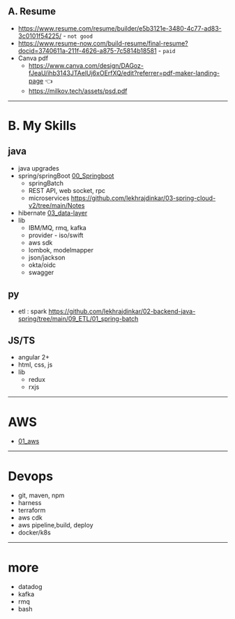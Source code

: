 ## A. Resume
- https://www.resume.com/resume/builder/e5b3121e-3480-4c77-ad83-3c0101f54225/ - `not good`
- https://www.resume-now.com/build-resume/final-resume?docid=3740611a-211f-4626-a875-7c5814b18581 - `paid`
- Canva pdf
  - https://www.canva.com/design/DAGoz-fJeaU/ihb3143JTAelUj6xOErfXQ/edit?referrer=pdf-maker-landing-page :point_left:
  - https://milkov.tech/assets/psd.pdf
  
---
# B. My Skills
## java
- java upgrades
- spring/springBoot [00_Springboot](../00_Springboot)
  - springBatch
  - REST API, web socket, rpc
  - microservices https://github.com/lekhrajdinkar/03-spring-cloud-v2/tree/main/Notes
- hibernate [03_data-layer](../00_Springboot/03_data-layer)
- lib
  - IBM/MQ, rmq, kafka
  - provider - iso/swift
  - aws sdk
  - lombok, modelmapper
  - json/jackson
  - okta/oidc
  - swagger
  
## py
- etl : spark https://github.com/lekhrajdinkar/02-backend-java-spring/tree/main/09_ETL/01_spring-batch

## JS/TS
- angular 2+
- html, css, js
- lib
  - redux
  - rxjs
---
# AWS
- [01_aws](../01_aws)
---
# Devops
- git, maven, npm
- harness
- terraform
- aws cdk
- aws pipeline,build, deploy
- docker/k8s

---
# more
- datadog
- kafka
- rmq
- bash